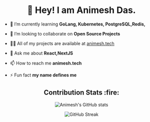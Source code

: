 <h1 align="center">👋 Hey! I am Animesh Das.</h1>

- 🌱 I’m currently learning **GoLang, Kubernetes, PostgreSQL,Redis,**

- 👯 I’m looking to collaborate on **Open Source Projects**

- 👨‍💻 All of my projects are available at [animesh.tech](https://animesh.tech)

- 💬 Ask me about **React,NextJS**

- 📫 How to reach me **animesh.tech**

- ⚡ Fun fact **my name defines me**


<h2 align="center"> Contribution Stats :fire: </h2>
<div align="center">

![Animesh's GitHub stats](https://github-readme-stats.vercel.app/api?username=animeshdas2000&show_icons=true&theme=radical&hide_border=true)
</div>

<div align="center">

![GitHub Streak](https://github-readme-streak-stats.herokuapp.com?user=animeshdas2000&theme=radical&hide_border=true)
</div>


